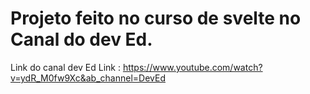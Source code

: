 # Projeto feito no curso de svelte no Canal do dev Ed.

Link do canal dev Ed Link : https://www.youtube.com/watch?v=ydR_M0fw9Xc&ab_channel=DevEd
